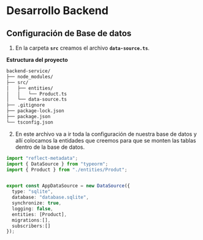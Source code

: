 # Desarrollo Backend

## Configuración de Base de datos

1. En la carpeta **`src`** creamos el archivo **`data-source.ts`**.

**Estructura del proyecto**
``` bash
backend-service/
├── node_modules/
├── src/
│   ├── entities/
│   │   └── Product.ts
│   └── data-source.ts
├── .gitignore
├── package-lock.json
├── package.json
└── tsconfig.json
```

2. En este archivo va a ir toda la configuración de nuestra base de datos y allí colocamos la entidades que creemos para que se monten las tablas dentro de la base de datos.

``` typescript
import "reflect-metadata";
import { DataSource } from "typeorm";
import { Product } from "./entities/Produt";


export const AppDataSource = new DataSource({
  type: "sqlite",
  database: "database.sqlite",
  synchronize: true,
  logging: false,
  entities: [Product],
  migrations:[],
  subscribers:[]
});
```